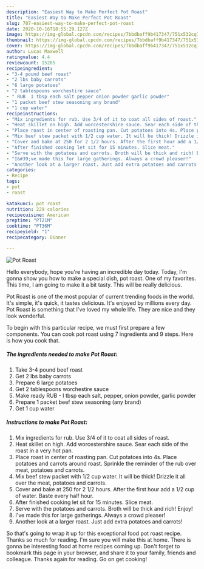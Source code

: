 ```yaml
---
description: "Easiest Way to Make Perfect Pot Roast"
title: "Easiest Way to Make Perfect Pot Roast"
slug: 707-easiest-way-to-make-perfect-pot-roast
date: 2020-10-16T18:55:29.127Z
image: https://img-global.cpcdn.com/recipes/7bbdbaff9b417347/751x532cq70/pot-roast-recipe-main-photo.jpg
thumbnail: https://img-global.cpcdn.com/recipes/7bbdbaff9b417347/751x532cq70/pot-roast-recipe-main-photo.jpg
cover: https://img-global.cpcdn.com/recipes/7bbdbaff9b417347/751x532cq70/pot-roast-recipe-main-photo.jpg
author: Lucas Maxwell
ratingvalue: 4.4
reviewcount: 15285
recipeingredient:
- "3-4 pound beef roast"
- "2 lbs baby carrots"
- "6 large potatoes"
- "2 tablespoons worchestire sauce"
- " RUB  I tbsp each salt pepper onion powder garlic powder"
- "1 packet beef stew seasoning any brand"
- "1 cup water"
recipeinstructions:
- "Mix ingredients for rub. Use 3/4 of it to coat all sides of roast."
- "Heat skillet on high. Add worcestershire sauce. Sear each side of the roast in a very hot pan."
- "Place roast in center of roasting pan. Cut potatoes into 4s. Place potatoes and carrots around roast. Sprinkle the reminder of the rub over meat, potatoes and carrots."
- "Mix beef stew packet with 1/2 cup water. It will be thick! Drizzle it all over the meat, potatoes and carrots."
- "Cover and bake at 250 for 2 1/2 hours. After the first hour add a 1/2 cup of water. Baste every half hour."
- "After finished cooking let sit for 15 minutes. Slice meat."
- "Serve with the potatoes and carrots. Broth will be thick and rich! Enjoy!"
- "I&#39;ve made this for large gatherings. Always a crowd pleaser!"
- "Another look at a larger roast. Just add extra potatoes and carrots!"
categories:
- Recipe
tags:
- pot
- roast

katakunci: pot roast 
nutrition: 229 calories
recipecuisine: American
preptime: "PT21M"
cooktime: "PT36M"
recipeyield: "1"
recipecategory: Dinner

---
```



![Pot Roast](https://img-global.cpcdn.com/recipes/7bbdbaff9b417347/751x532cq70/pot-roast-recipe-main-photo.jpg)

Hello everybody, hope you're having an incredible day today. Today, I'm gonna show you how to make a special dish, pot roast. One of my favorites. This time, I am going to make it a bit tasty. This will be really delicious.

Pot Roast is one of the most popular of current trending foods in the world. It's simple, it's quick, it tastes delicious. It's enjoyed by millions every day. Pot Roast is something that I've loved my whole life. They are nice and they look wonderful.




To begin with this particular recipe, we must first prepare a few components. You can cook pot roast using 7 ingredients and 9 steps. Here is how you cook that.

<!--inarticleads1-->

##### The ingredients needed to make Pot Roast:

1. Take 3-4 pound beef roast
1. Get 2 lbs baby carrots
1. Prepare 6 large potatoes
1. Get 2 tablespoons worchestire sauce
1. Make ready  RUB - I tbsp each salt, pepper, onion powder, garlic powder
1. Prepare 1 packet beef stew seasoning (any brand)
1. Get 1 cup water




<!--inarticleads2-->

##### Instructions to make Pot Roast:

1. Mix ingredients for rub. Use 3/4 of it to coat all sides of roast.
1. Heat skillet on high. Add worcestershire sauce. Sear each side of the roast in a very hot pan.
1. Place roast in center of roasting pan. Cut potatoes into 4s. Place potatoes and carrots around roast. Sprinkle the reminder of the rub over meat, potatoes and carrots.
1. Mix beef stew packet with 1/2 cup water. It will be thick! Drizzle it all over the meat, potatoes and carrots.
1. Cover and bake at 250 for 2 1/2 hours. After the first hour add a 1/2 cup of water. Baste every half hour.
1. After finished cooking let sit for 15 minutes. Slice meat.
1. Serve with the potatoes and carrots. Broth will be thick and rich! Enjoy!
1. I&#39;ve made this for large gatherings. Always a crowd pleaser!
1. Another look at a larger roast. Just add extra potatoes and carrots!




So that's going to wrap it up for this exceptional food pot roast recipe. Thanks so much for reading. I'm sure you will make this at home. There is gonna be interesting food at home recipes coming up. Don't forget to bookmark this page in your browser, and share it to your family, friends and colleague. Thanks again for reading. Go on get cooking!
